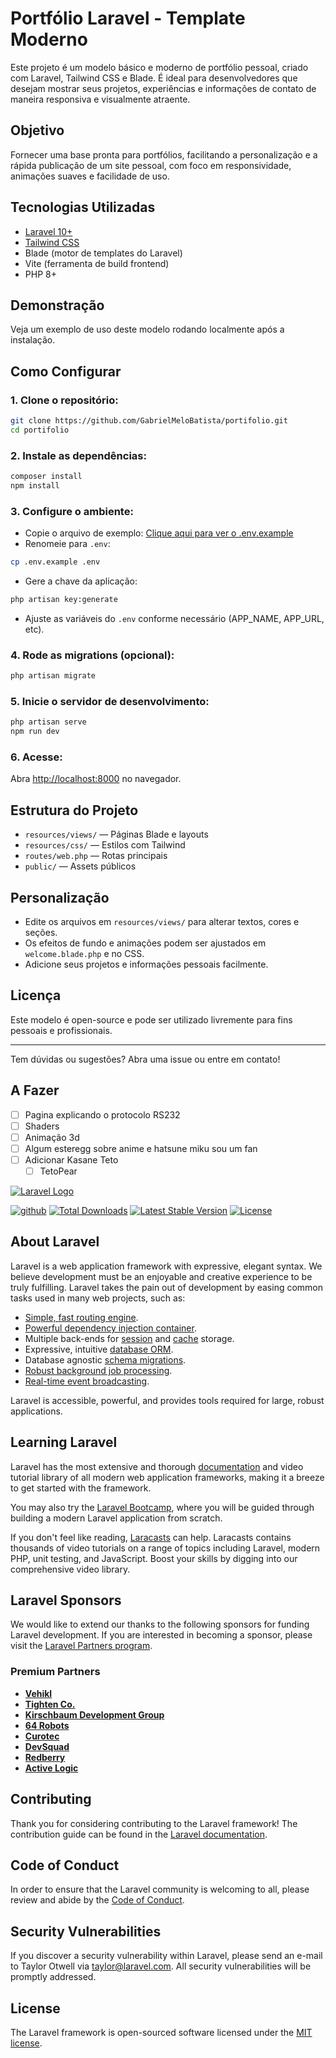 # Portfólio Laravel - Template Moderno

Este projeto é um modelo básico e moderno de portfólio pessoal, criado com Laravel, Tailwind CSS e Blade. É ideal para desenvolvedores que desejam mostrar seus projetos, experiências e informações de contato de maneira responsiva e visualmente atraente.

## Objetivo

Fornecer uma base pronta para portfólios, facilitando a personalização e a rápida publicação de um site pessoal, com foco em responsividade, animações suaves e facilidade de uso.

## Tecnologias Utilizadas

- [Laravel 10+](https://laravel.com/)
- [Tailwind CSS](https://tailwindcss.com/)
- Blade (motor de templates do Laravel)
- Vite (ferramenta de build frontend)
- PHP 8+

## Demonstração

Veja um exemplo de uso deste modelo rodando localmente após a instalação.

## Como Configurar

### 1. **Clone o repositório:**

```bash
git clone https://github.com/GabrielMeloBatista/portifolio.git
cd portifolio
```

### 2. **Instale as dependências:**

```bash
composer install
npm install
```

### 3. **Configure o ambiente:**

- Copie o arquivo de exemplo:
    [Clique aqui para ver o .env.example](./.env.example)
- Renomeie para `.env`:

```bash
cp .env.example .env
```

- Gere a chave da aplicação:

```bash
php artisan key:generate
```

- Ajuste as variáveis do `.env` conforme necessário (APP_NAME, APP_URL, etc).

### 4. **Rode as migrations (opcional):**

```bash
php artisan migrate
```

### 5. **Inicie o servidor de desenvolvimento:**

```bash
php artisan serve
npm run dev
```

### 6. **Acesse:**

 Abra [http://localhost:8000](http://localhost:8000) no navegador.

## Estrutura do Projeto

- `resources/views/` — Páginas Blade e layouts
- `resources/css/` — Estilos com Tailwind
- `routes/web.php` — Rotas principais
- `public/` — Assets públicos

## Personalização

- Edite os arquivos em `resources/views/` para alterar textos, cores e seções.
- Os efeitos de fundo e animações podem ser ajustados em `welcome.blade.php` e no CSS.
- Adicione seus projetos e informações pessoais facilmente.

## Licença

Este modelo é open-source e pode ser utilizado livremente para fins pessoais e profissionais.

---

Tem dúvidas ou sugestões? Abra uma issue ou entre em contato!

## A Fazer

- [ ] Pagina explicando o protocolo RS232
- [ ] Shaders
- [ ] Animação 3d
- [ ] Algum esteregg sobre anime e hatsune miku sou um fan
- [ ] Adicionar Kasane Teto
    - [ ] TetoPear

[![Laravel Logo](https://raw.githubusercontent.com/laravel/art/master/logo-lockup/5%20SVG/2%20CMYK/1%20Full%20Color/laravel-logolockup-cmyk-red.svg)](https://laravel.com)

[![github](https://github.com/laravel/framework/workflows/tests/badge.svg)](https://github.com/laravel/framework/actions)
[![Total Downloads](https://img.shields.io/packagist/dt/laravel/framework)](https://packagist.org/packages/laravel/framework)
[![Latest Stable Version](https://img.shields.io/packagist/v/laravel/framework)](https://packagist.org/packages/laravel/framework")
[![License](https://img.shields.io/packagist/l/laravel/framework)](https://packagist.org/packages/laravel/framework)

## About Laravel

Laravel is a web application framework with expressive, elegant syntax. We believe development must be an enjoyable and creative experience to be truly fulfilling. Laravel takes the pain out of development by easing common tasks used in many web projects, such as:

- [Simple, fast routing engine](https://laravel.com/docs/routing).
- [Powerful dependency injection container](https://laravel.com/docs/container).
- Multiple back-ends for [session](https://laravel.com/docs/session) and [cache](https://laravel.com/docs/cache) storage.
- Expressive, intuitive [database ORM](https://laravel.com/docs/eloquent).
- Database agnostic [schema migrations](https://laravel.com/docs/migrations).
- [Robust background job processing](https://laravel.com/docs/queues).
- [Real-time event broadcasting](https://laravel.com/docs/broadcasting).

Laravel is accessible, powerful, and provides tools required for large, robust applications.

## Learning Laravel

Laravel has the most extensive and thorough [documentation](https://laravel.com/docs) and video tutorial library of all modern web application frameworks, making it a breeze to get started with the framework.

You may also try the [Laravel Bootcamp](https://bootcamp.laravel.com), where you will be guided through building a modern Laravel application from scratch.

If you don't feel like reading, [Laracasts](https://laracasts.com) can help. Laracasts contains thousands of video tutorials on a range of topics including Laravel, modern PHP, unit testing, and JavaScript. Boost your skills by digging into our comprehensive video library.

## Laravel Sponsors

We would like to extend our thanks to the following sponsors for funding Laravel development. If you are interested in becoming a sponsor, please visit the [Laravel Partners program](https://partners.laravel.com).

### Premium Partners

- **[Vehikl](https://vehikl.com)**
- **[Tighten Co.](https://tighten.co)**
- **[Kirschbaum Development Group](https://kirschbaumdevelopment.com)**
- **[64 Robots](https://64robots.com)**
- **[Curotec](https://www.curotec.com/services/technologies/laravel)**
- **[DevSquad](https://devsquad.com/hire-laravel-developers)**
- **[Redberry](https://redberry.international/laravel-development)**
- **[Active Logic](https://activelogic.com)**

## Contributing

Thank you for considering contributing to the Laravel framework! The contribution guide can be found in the [Laravel documentation](https://laravel.com/docs/contributions).

## Code of Conduct

In order to ensure that the Laravel community is welcoming to all, please review and abide by the [Code of Conduct](https://laravel.com/docs/contributions#code-of-conduct).

## Security Vulnerabilities

If you discover a security vulnerability within Laravel, please send an e-mail to Taylor Otwell via [taylor@laravel.com](mailto:taylor@laravel.com). All security vulnerabilities will be promptly addressed.

## License

The Laravel framework is open-sourced software licensed under the [MIT license](https://opensource.org/licenses/MIT).

